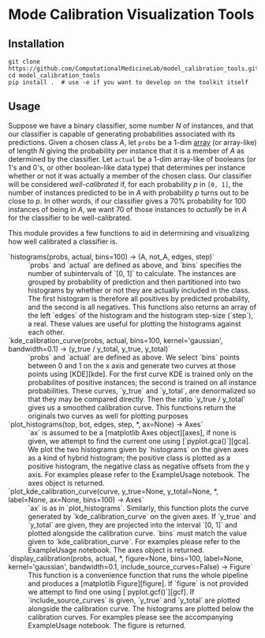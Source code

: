 Mode Calibration Visualization Tools
====================================

Installation
------------

```shell
git clone https://github.com/ComputationalMedicineLab/model_calibration_tools.git
cd model_calibration_tools
pip install .  # use -e if you want to develop on the toolkit itself
```


Usage
-----

Suppose we have a binary classifier, some number *N* of instances, and that our
classifier is capable of generating probabilities associated with its
predictions.  Given a chosen class *A*, let `probs` be a 1-dim [array][ndArray] (or
array-like) of length *N* giving the probability per instance that it is a
member of *A* as determined by the classifier. Let `actual` be a 1-dim
array-like of booleans (or 1's and 0's, or other boolean-like data type) that
determines per instance whether or not it was actually a member of the chosen
class.  Our classifier will be considered _well-calibrated_ if, for each
probability *p* in `[0, 1]`, the number of instances predicted to be in *A*
with probability *p* turns out to be close to *p*.  In other words, if our
classifier gives a 70% probability for 100 instances of being in *A*, we want
70 of those instances to _actually_ be in *A* for the classifier to be
well-calibrated.

This module provides a few functions to aid in determining and visualizing how
well calibrated a classifier is.

<dl>
<dt>`histograms(probs, actual, bins=100) -> (A, not_A, edges, step)`</dt>
<dd>`probs` and `actual` are defined as above, and `bins` specifies the number
of subintervals of `[0, 1]` to calculate.  The instances are grouped by
probability of prediction and then partitioned into two histograms by whether
or not they are actually included in the class.  The first histogram is
therefore all positives by predicted probability, and the second is all
negatives.  This functions also returns an array of the left `edges` of the
histogram and the histogram step-size (`step`), a real.  These values are
useful for plotting the histograms against each other.
</dd>
<dt>`kde_calibration_curve(probs, actual, bins=100, kernel='gaussian',
bandwidth=0.1) -> (y_true / y_total, y_true, y_total)`</dt>
<dd>`probs` and `actual` are defined as above.  We select `bins` points between
0 and 1 on the x axis and generate two curves at those points using [KDE][kde].
For the first curve KDE is trained only on the probabilites of positive
instances; the second is trained on all instance probabilities.  These curves,
`y_true` and `y_total`, are denormalized so that they may be compared directly.
Then the ratio `y_true / y_total` gives us a smoothed calibration curve.  This
functions return the originals two curves as well for plotting purposes
</dd>
<dt>`plot_histograms(top, bot, edges, step, *, ax=None) -> Axes`</dt>
<dd>`ax` is assumed to be a [matplotlib Axes object][axes], if none is given,
we attempt to find the current one using [`pyplot.gca()`][gca].  We plot the
two histograms given by `histograms` on the given axes as a kind of hybrid
histogram; the positive class is plotted as a positive histogram, the negative
class as negative offsets from the y axis.  For examples please refer to the
ExampleUsage notebook.  The axes object is returned.
</dd>
<dt>`plot_kde_calibration_curve(curve, y_true=None, y_total=None, *, label=None, ax=None, bins=100) -> Axes`</dt>
<dd>`ax` is as in `plot_histograms`.  Similarly, this function plots the curve
generated by `kde_calibration_curve` on the given axes. If `y_true` and
`y_total` are given, they are projected into the interval `[0, 1]` and plotted
alongside the calibration curve. `bins` must match the value given to
`kde_calibration_curve`.  For examples please refer to the ExampleUsage
notebook.  The axes object is returned.
</dd>
<dt>`display_calibration(probs, actual, *, figure=None, bins=100, label=None, kernel='gaussian', bandwidth=0.1, include_source_curves=False) -> Figure`</dt>
<dd>This function is a convenience function that runs the whole pipeline and
produces a [matplotlib Figure][figure].  If `figure` is not provided we attempt
to find one using [`pyplot.gcf()`][gcf].  If `include_source_curves` is given,
`y_true` and `y_total` are plotted alongside the calibration curve.  The
histograms are plotted below the calibration curves.  For examples please see
the accompanying ExampleUsage notebook.  The figure is returned.
</dd>
</dl>


[ndArray]: https://docs.scipy.org/doc/numpy/reference/generated/numpy.ndarray.html#numpy-ndarray
[kde]: http://scikit-learn.org/stable/modules/density.html#kernel-density-estimation
[axes]: https://matplotlib.org/api/axes_api.html
[gca]: https://matplotlib.org/api/_as_gen/matplotlib.pyplot.gca.html#matplotlib-pyplot-gca
[figure]: https://matplotlib.org/api/_as_gen/matplotlib.figure.Figure.html#matplotlib-figure-figure
[gcf]: https://matplotlib.org/api/_as_gen/matplotlib.pyplot.gcf.html#matplotlib-pyplot-gcf
